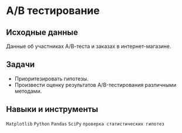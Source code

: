 # А/В тестирование

## Исходные данные  

Данные об участниках А/В-теста и заказах в интернет-магазине.

## Задачи 
- Приоритезировать гипотезы.
- Произвести оценку результатов A/B-тестирования различными методами.

## Навыки и инструменты 

`Matplotlib` `Python` `Pandas`  `SciPy`  `проверка статистических гипотез`